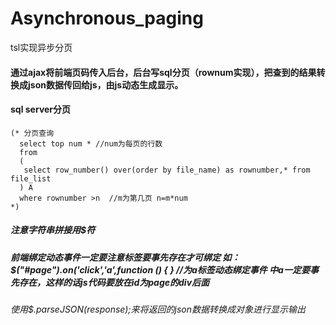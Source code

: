 # Asynchronous_paging
tsl实现异步分页
#### 通过ajax将前端页码传入后台，后台写sql分页（rownum实现），把查到的结果转换成json数据传回给js，由js动态生成显示。
#### sql server分页
```
(* 分页查询
  select top num * //num为每页的行数
  from
  (
   select row_number() over(order by file_name) as rownumber,* from file_list
  ) A
  where rownumber >n  //m为第几页 n=m*num
*)
```
##### 注意字符串拼接用$符
##### 前端绑定动态事件一定要注意标签要事先存在才可绑定 如：$("#page").on('click','a',function () {  } //为a标签动态绑定事件 中a一定要事先存在，这样的话js代码要放在id为page的div后面

###### 使用$.parseJSON(response);来将返回的json数据转换成对象进行显示输出

